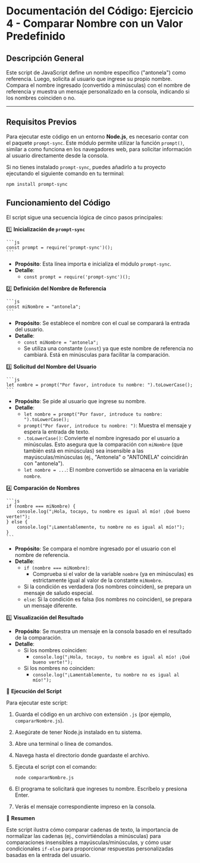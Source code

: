 # Documentación del Código: Ejercicio 4 - Comparar Nombre con un Valor Predefinido

## Descripción General

Este script de JavaScript define un nombre específico ("antonela") como referencia. Luego, solicita al usuario que ingrese su propio nombre. Compara el nombre ingresado (convertido a minúsculas) con el nombre de referencia y muestra un mensaje personalizado en la consola, indicando si los nombres coinciden o no.

---

## Requisitos Previos

Para ejecutar este código en un entorno **Node.js**, es necesario contar con el paquete `prompt-sync`. Este módulo permite utilizar la función `prompt()`, similar a como funciona en los navegadores web, para solicitar información al usuario directamente desde la consola.

Si no tienes instalado `prompt-sync`, puedes añadirlo a tu proyecto ejecutando el siguiente comando en tu terminal:

```bash
npm install prompt-sync
```

## Funcionamiento del Código

El script sigue una secuencia lógica de cinco pasos principales:

1️⃣ **Inicialización de `prompt-sync`**

    ```js
    const prompt = require('prompt-sync')();
    ```

*   **Propósito**: Esta línea importa e inicializa el módulo `prompt-sync`.
*   **Detalle**:
    *   `const prompt = require('prompt-sync')();`

2️⃣ **Definición del Nombre de Referencia**

    ```js
    const miNombre = "antonela"; 
    ```

*   **Propósito**: Se establece el nombre con el cual se comparará la entrada del usuario.
*   **Detalle**:
    *   `const miNombre = "antonela";`
    *   Se utiliza una constante (`const`) ya que este nombre de referencia no cambiará. Está en minúsculas para facilitar la comparación.

3️⃣ **Solicitud del Nombre del Usuario**

    ```js
    let nombre = prompt("Por favor, introduce tu nombre: ").toLowerCase();
    ```

*   **Propósito**: Se pide al usuario que ingrese su nombre.
*   **Detalle**:
    *   `let nombre = prompt("Por favor, introduce tu nombre: ").toLowerCase();`
    *   `prompt("Por favor, introduce tu nombre: ")`: Muestra el mensaje y espera la entrada de texto.
    *   `.toLowerCase()`: Convierte el nombre ingresado por el usuario a minúsculas. Esto asegura que la comparación con `miNombre` (que también está en minúsculas) sea insensible a las mayúsculas/minúsculas (ej., "Antonela" o "ANTONELA" coincidirán con "antonela").
    *   `let nombre = ...`: El nombre convertido se almacena en la variable `nombre`.

4️⃣ **Comparación de Nombres**

    ```js
    if (nombre === miNombre) { 
        console.log("¡Hola, tocayo, tu nombre es igual al mío! ¡Qué bueno verte!");
    } else {
        console.log("¡Lamentablemente, tu nombre no es igual al mío!");
    }
    ```

*   **Propósito**: Se compara el nombre ingresado por el usuario con el nombre de referencia.
*   **Detalle**:
    *   `if (nombre === miNombre)`:
        *   Comprueba si el valor de la variable `nombre` (ya en minúsculas) es estrictamente igual al valor de la constante `miNombre`.
    *   Si la condición es verdadera (los nombres coinciden), se prepara un mensaje de saludo especial.
    *   `else`: Si la condición es falsa (los nombres no coinciden), se prepara un mensaje diferente.

5️⃣ **Visualización del Resultado**

*   **Propósito**: Se muestra un mensaje en la consola basado en el resultado de la comparación.
*   **Detalle**:
    *   Si los nombres coinciden:
        *   `console.log("¡Hola, tocayo, tu nombre es igual al mío! ¡Qué bueno verte!");`
    *   Si los nombres no coinciden:
        *   `console.log("¡Lamentablemente, tu nombre no es igual al mío!");`

🚀 **Ejecución del Script**

Para ejecutar este script:

1.  Guarda el código en un archivo con extensión `.js` (por ejemplo, `compararNombre.js`).
2.  Asegúrate de tener Node.js instalado en tu sistema.
3.  Abre una terminal o línea de comandos.
4.  Navega hasta el directorio donde guardaste el archivo.
5.  Ejecuta el script con el comando:

    ```bash
    node compararNombre.js
    ```
6.  El programa te solicitará que ingreses tu nombre. Escríbelo y presiona Enter.
7.  Verás el mensaje correspondiente impreso en la consola.

🏁 **Resumen**

Este script ilustra cómo comparar cadenas de texto, la importancia de normalizar las cadenas (ej., convirtiéndolas a minúsculas) para comparaciones insensibles a mayúsculas/minúsculas, y cómo usar condicionales `if-else` para proporcionar respuestas personalizadas basadas en la entrada del usuario.